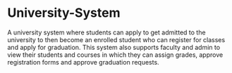 # University-System
A university system where students can apply to get admitted to the university to then become an enrolled student who can register for classes and apply for graduation. This system also supports faculty and admin to view their students and courses in which they can assign grades, approve registration forms and approve graduation requests.
